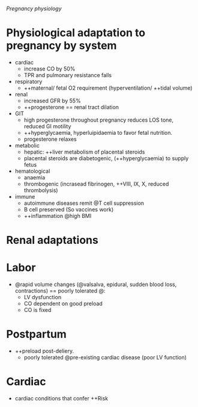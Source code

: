 ###### Pregnancy physiology

# Physiological adaptation to pregnancy by system
- cardiac
    + increase CO by 50%
    + TPR and pulmonary resistance falls
- respiratory
    + ++maternal/ fetal O2 requirement (hyperventilation/ ++tidal volume)
- renal
    + increased GFR by 55%
    + ++progesterone == renal tract dilation
- GIT
    + high progesterone throughout pregnancy reduces LOS tone, reduced GI motility
    + ++hyperglycaemia, hyperluipidaemia to favor fetal nutrition. 
    + progesterone relaxes
- metabolic
    + hepatic: ++liver metabolism of placental steroids
    + placental steroids are diabetogenic, (++hyperglycaemia) to supply fetus
- hematological
    + anaemia
    + thrombogenic (incrasead fibrinogen, ++VIII, IX, X, reduced thrombolysis)  
- immune
    + autoimmune diseases remit @T cell suppression
    + B cell preserved (So vaccines work)
    + ++inflammation @high BMI


# Renal adaptations

# Labor
- @rapid volume changes (@valsalva, epidural, sudden blood loss, contractions) == poorly tolerated @:
    + LV dysfunction
    + CO dependent on good preload
    + CO is fixed 

# Postpartum
- ++preload post-deliery. 
    + poorly tolerated @pre-existing cardiac disease (poor LV function)

# Cardiac
- cardiac conditions that confer ++Risk

    